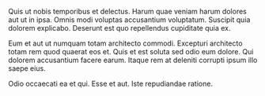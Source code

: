 Quis ut nobis temporibus et delectus. Harum quae veniam harum dolores aut ut in ipsa. Omnis modi voluptas accusantium voluptatum. Suscipit quia dolorem explicabo. Deserunt est quo repellendus cupiditate quia ex.
 Eum et aut ut numquam totam architecto commodi. Excepturi architecto totam rem quod quaerat eos et. Quis et est soluta sed odio eum dolore. Qui dolorem accusantium facere earum. Itaque rem at deleniti corrupti ipsum illo saepe eius.
 Odio occaecati ea et qui. Esse et aut. Iste repudiandae ratione.